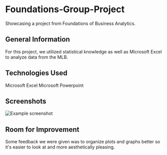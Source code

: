 # Foundations-Group-Project
Showcasing a project from Foundations of Business Analytics.

## General Information
For this project, we utilized statistical knowledge as well as Microsoft Excel to analyze data from the MLB.

## Technologies Used
Microsoft Excel
Microsoft Powerpoint

## Screenshots
![Example screenshot](./img/screenshot.png)
<!-- If you have screenshots you'd like to share, include them here. -->

## Room for Improvement
Some feedback we were given was to organize plots and graphs better so it's easier to look at and more aesthetically pleasing.

